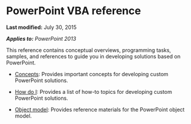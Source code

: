 
# PowerPoint VBA reference

 **Last modified:** July 30, 2015

 _**Applies to:** PowerPoint 2013_

This reference contains conceptual overviews, programming tasks, samples, and references to guide you in developing solutions based on PowerPoint.


-  [Concepts](a129bddc-ed5d-ab14-cdeb-e4f73e08e7a1.md): Provides important concepts for developing custom PowerPoint solutions.
    
-  [How do I](e88ff046-aa81-4820-b37f-85586afa7f4b.md): Provides a list of how-to topics for developing custom PowerPoint solutions.
    
-  [Object model](00acd64a-5896-0459-39af-98df2849849e.md): Provides reference materials for the PowerPoint object model.
    
